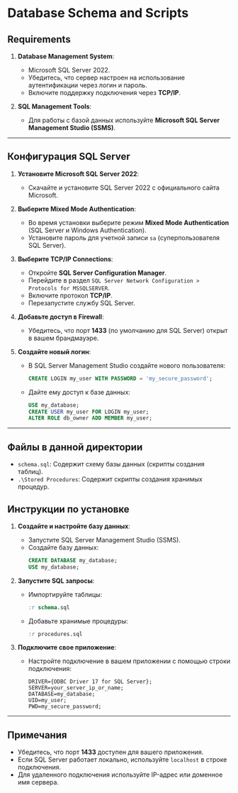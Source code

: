 # Database Schema and Scripts

## Requirements

1. **Database Management System**:  
   - Microsoft SQL Server 2022.
   - Убедитесь, что сервер настроен на использование аутентификации через логин и пароль.
   - Включите поддержку подключения через **TCP/IP**.

2. **SQL Management Tools**:  
   - Для работы с базой данных используйте **Microsoft SQL Server Management Studio (SSMS)**.

---

## Конфигурация SQL Server

1. **Установите Microsoft SQL Server 2022**:
   - Скачайте и установите SQL Server 2022 с официального сайта Microsoft.

2. **Выберите Mixed Mode Authentication**:
   - Во время установки выберите режим **Mixed Mode Authentication** (SQL Server и Windows Authentication).
   - Установите пароль для учетной записи `sa` (суперпользователя SQL Server).

3. **Выберите TCP/IP Connections**:
   - Откройте **SQL Server Configuration Manager**.
   - Перейдите в раздел `SQL Server Network Configuration > Protocols for MSSQLSERVER`.
   - Включите протокол **TCP/IP**.
   - Перезапустите службу SQL Server.

4. **Добавьте доступ в Firewall**:
   - Убедитесь, что порт **1433** (по умолчанию для SQL Server) открыт в вашем брандмауэре.

5. **Создайте новый логин**:
   - В SQL Server Management Studio создайте нового пользователя:
     ```sql
     CREATE LOGIN my_user WITH PASSWORD = 'my_secure_password';
     ```
   - Дайте ему доступ к базе данных:
     ```sql
     USE my_database;
     CREATE USER my_user FOR LOGIN my_user;
     ALTER ROLE db_owner ADD MEMBER my_user;
     ```

---

## Файлы в данной директории

- `schema.sql`: Содержит схему базы данных (скрипты создания таблиц).
- `.\Stored Procedures`: Содержит скрипты создания хранимых процедур.

## Инструкции по установке

1. **Создайте и настройте базу данных**:
   - Запустите SQL Server Management Studio (SSMS).
   - Создайте базу данных:
     ```sql
     CREATE DATABASE my_database;
     USE my_database;
     ```

2. **Запустите SQL запросы**:
   - Импортируйте таблицы:
     ```sql
     :r schema.sql
     ```
   - Добавьте хранимые процедуры:
     ```sql
     :r procedures.sql
     ```

3. **Подключите свое приложение**:
   - Настройте подключение в вашем приложении с помощью строки подключения:
     ```
     DRIVER={ODBC Driver 17 for SQL Server};
     SERVER=your_server_ip_or_name;
     DATABASE=my_database;
     UID=my_user;
     PWD=my_secure_password;
     ```
---

## Примечания
- Убедитесь, что порт **1433** доступен для вашего приложения.
- Если SQL Server работает локально, используйте `localhost` в строке подключения.
- Для удаленного подключения используйте IP-адрес или доменное имя сервера.